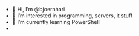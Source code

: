 - 👋 Hi, I’m @bjoernhari
- 👀 I’m interested in programming, servers, it stuff
- 🌱 I’m currently learning PowerShell
- 
<!---
bjoernhari/bjoernhari is a ✨ special ✨ repository because its `README.md` (this file) appears on your GitHub profile.
You can click the Preview link to take a look at your changes.
--->
